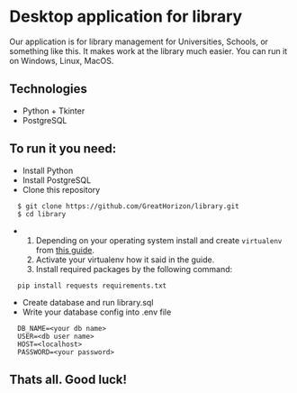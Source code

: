 # Desktop application for library

Our application is for library management for Universities, Schools, or something like this.
It makes work at the library much easier.
You can run it on Windows, Linux, MacOS.

## Technologies
 * Python + Tkinter
 * PostgreSQL

## To run it you need:
- Install Python
- Install PostgreSQL
- Clone this repository
```
  $ git clone https://github.com/GreatHorizon/library.git
  $ cd library
```
- 1. Depending on your operating system install and create `virtualenv` from [this guide](https://packaging.python.org/guides/installing-using-pip-and-virtual-environments/#creating-a-virtual-environment).
  2. Activate your virtualenv how it said in the guide. 
  3. Install required packages by the following command:
```
  pip install requests requirements.txt
```
- Create database and run library.sql
- Write your database config into .env file
```
  DB_NAME=<your db name>
  USER=<db user name>
  HOST=<localhost>
  PASSWORD=<your password>
```
## Thats all. Good luck!
